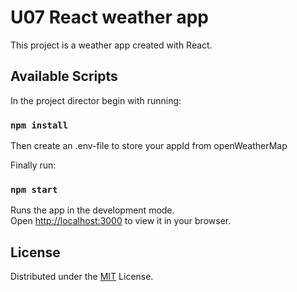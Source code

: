 # U07 React weather app

This project is a weather app created with React. 
## Available Scripts

In the project director begin with running:

### `npm install`

Then create an .env-file to store your appId from openWeatherMap

Finally run:

### `npm start`

Runs the app in the development mode.\
Open [http://localhost:3000](http://localhost:3000) to view it in your browser.

## License

Distributed under the [MIT](https://choosealicense.com/licenses/mit/) License.
